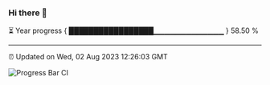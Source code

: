 ### Hi there 👋

⏳ Year progress { █████████████████▁▁▁▁▁▁▁▁▁▁▁▁▁ } 58.50 %

---

⏰ Updated on Wed, 02 Aug 2023 12:26:03 GMT

![Progress Bar CI](https://github.com/liununu/liununu/workflows/Progress%20Bar%20CI/badge.svg)
